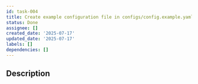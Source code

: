 ```yaml
---
id: task-004
title: Create example configuration file in configs/config.example.yaml
status: Done
assignee: []
created_date: '2025-07-17'
updated_date: '2025-07-17'
labels: []
dependencies: []
---
```


## Description
